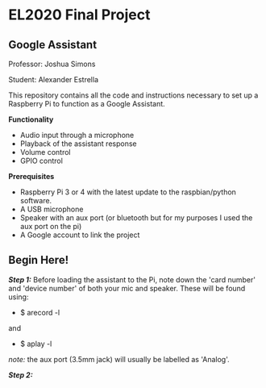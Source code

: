 # EL2020 Final Project
## Google Assistant ##

Professor: Joshua Simons

Student: Alexander Estrella

This repository contains all the code and instructions necessary to set up a Raspberry Pi to function as a Google Assistant.

**Functionality**
- Audio input through a microphone
- Playback of the assistant response 
- Volume control
- GPIO control

**Prerequisites**
- Raspberry Pi 3 or 4 with the latest update to the raspbian/python software.
- A USB microphone
- Speaker with an aux port (or bluetooth but for my purposes I used the aux port on the pi)
- A Google account to link the project


## Begin Here! ##
***Step 1:*** Before loading the assistant to the Pi, note down the 'card number' and 'device number' of both your mic and speaker. These will be found using: 

- $ arecord -l

and

- $ aplay -l

*note:* the aux port (3.5mm jack) will usually be labelled as 'Analog'. 

***Step 2:***
